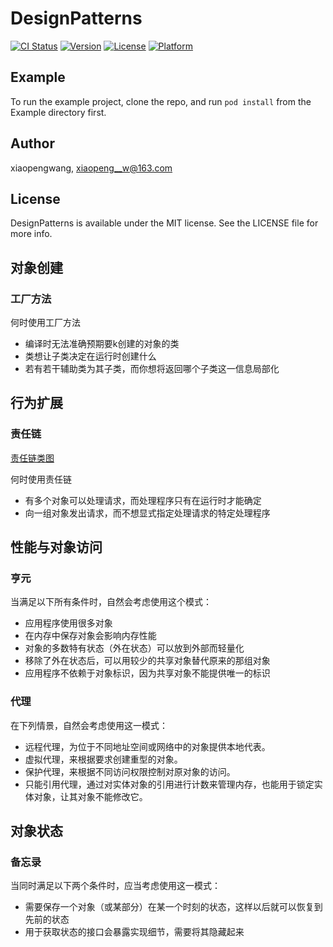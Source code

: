 # DesignPatterns

[![CI Status](https://img.shields.io/travis/xiaopengwang/DesignPatterns.svg?style=flat)](https://travis-ci.org/xiaopengwang/DesignPatterns)
[![Version](https://img.shields.io/cocoapods/v/DesignPatterns.svg?style=flat)](https://cocoapods.org/pods/DesignPatterns)
[![License](https://img.shields.io/cocoapods/l/DesignPatterns.svg?style=flat)](https://cocoapods.org/pods/DesignPatterns)
[![Platform](https://img.shields.io/cocoapods/p/DesignPatterns.svg?style=flat)](https://cocoapods.org/pods/DesignPatterns)

## Example

To run the example project, clone the repo, and run `pod install` from the Example directory first.

## Author

xiaopengwang, xiaopeng__w@163.com

## License

DesignPatterns is available under the MIT license. See the LICENSE file for more info.

## 对象创建

### 工厂方法

何时使用工厂方法

* 编译时无法准确预期要k创建的对象的类
* 类想让子类决定在运行时创建什么
* 若有若干辅助类为其子类，而你想将返回哪个子类这一信息局部化

## 行为扩展

### 责任链

[责任链类图](https://github.com/xiaopengmonsters/DesignPatterns/blob/master/Example/images/责任链.png)

何时使用责任链

* 有多个对象可以处理请求，而处理程序只有在运行时才能确定
* 向一组对象发出请求，而不想显式指定处理请求的特定处理程序

## 性能与对象访问

### 亨元

当满足以下所有条件时，自然会考虑使用这个模式：

* 应用程序使用很多对象
* 在内存中保存对象会影响内存性能
* 对象的多数特有状态（外在状态）可以放到外部而轻量化
* 移除了外在状态后，可以用较少的共享对象替代原来的那组对象
* 应用程序不依赖于对象标识，因为共享对象不能提供唯一的标识

### 代理

在下列情景，自然会考虑使用这一模式：

* 远程代理，为位于不同地址空间或网络中的对象提供本地代表。
* 虚拟代理，来根据要求创建重型的对象。
* 保护代理，来根据不同访问权限控制对原对象的访问。
* 只能引用代理，通过对实体对象的引用进行计数来管理内存，也能用于锁定实体对象，让其对象不能修改它。

## 对象状态

### 备忘录

当同时满足以下两个条件时，应当考虑使用这一模式：

* 需要保存一个对象（或某部分）在某一个时刻的状态，这样以后就可以恢复到先前的状态
* 用于获取状态的接口会暴露实现细节，需要将其隐藏起来
